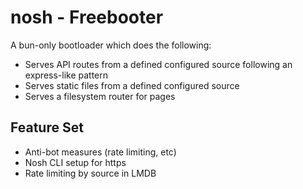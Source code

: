# nosh - Freebooter

A bun-only bootloader which does the following:

* Serves API routes from a defined configured source following an express-like pattern
* Serves static files from a defined configured source
* Serves a filesystem router for pages

## Feature Set

* Anti-bot measures (rate limiting, etc)
* Nosh CLI setup for https
* Rate limiting by source in LMDB

